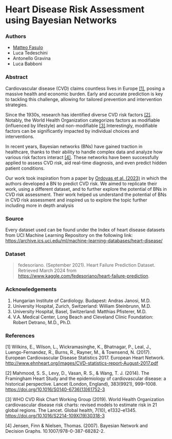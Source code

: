 # Heart Disease Risk Assessment using Bayesian Networks

### Authors

- [Matteo Fasulo](https://github.com/MatteoFasulo)
- Luca Tedeschini
- Antonello Gravina
- Luca Babboni

### Abstract

Cardiovascular disease (CVD) claims countless lives in Europe [[1]](#1), posing a massive health and economic burden. Early and accurate prediction is key to tackling this challenge, allowing for tailored prevention and intervention strategies.

Since the 1930s, research has identified diverse CVD risk factors [[2]](#2). Notably, the World Health Organization categorizes factors as modifiable (influenced by lifestyle) and non-modifiable [[3]](#3).Interestingly, modifiable factors can be significantly impacted by individual choices and interventions.

In recent years, Bayesian networks (BNs) have gained traction in healthcare, thanks to their ability to handle complex data and analyze how various risk factors interact [[4]](#4). These networks have been successfully applied to assess CVD risk, aid real-time diagnosis, and even predict hidden patient conditions.

Our work took inspiration from a paper by [Ordovas et al. (2023)](https://doi.org/10.1016/j.cmpb.2023.107405) in which the authors developed a BN to predict CVD risk. We aimed to replicate their work, using a different dataset, and to further explore the potential of BNs in CVD risk assessment. Their work helped us understand the potential of BNs in CVD risk assessment and inspired us to explore the topic further including more in depth analysis

### Source

Every dataset used can be found under the Index of heart disease datasets from UCI Machine Learning Repository on the following link: <https://archive.ics.uci.edu/ml/machine-learning-databases/heart-disease/>

### Dataset

>fedesoriano. (September 2021). Heart Failure Prediction Dataset. Retrieved March 2024 from <https://www.kaggle.com/fedesoriano/heart-failure-prediction>.

### Acknowledgements

1. Hungarian Institute of Cardiology. Budapest: Andras Janosi, M.D.
2. University Hospital, Zurich, Switzerland: William Steinbrunn, M.D.
3. University Hospital, Basel, Switzerland: Matthias Pfisterer, M.D.
4. V.A. Medical Center, Long Beach and Cleveland Clinic Foundation: Robert Detrano, M.D., Ph.D.

### References

<a id="1">[1]</a>
Wilkins, E., Wilson, L., Wickramasinghe, K., Bhatnagar, P., Leal, J., Luengo-Fernandez, R., Burns, R., Rayner, M., & Townsend, N. (2017). European Cardiovascular Disease Statistics 2017. European Heart Network. <http://www.ehnheart.org/images/CVD-statistics-report-August-2017.pdf>

<a id="2">[2]</a>
Mahmood, S. S., Levy, D., Vasan, R. S., & Wang, T. J. (2014). The Framingham Heart Study and the epidemiology of cardiovascular disease: a historical perspective. Lancet (London, England), 383(9921), 999–1008. <https://doi.org/10.1016/S0140-6736(13)61752-3>

<a id="3">[3]</a>
WHO CVD Risk Chart Working Group (2019). World Health Organization cardiovascular disease risk charts: revised models to estimate risk in 21 global regions. The Lancet. Global health, 7(10), e1332–e1345. <https://doi.org/10.1016/S2214-109X(19)30318-3>

<a id="4">[4]</a>
Jensen, Finn & Nielsen, Thomas. (2007). Bayesian Network and Decision Graphs. 10.1007/978-0-387-68282-2.
